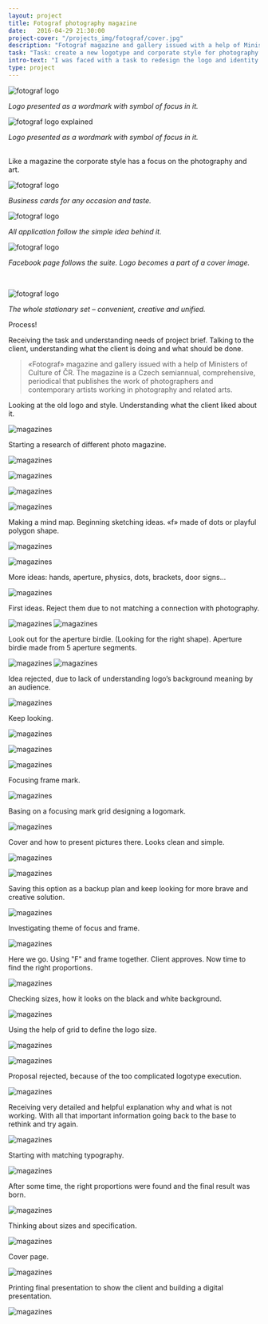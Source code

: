 ```yaml
---
layout: project
title: Fotograf photography magazine
date:   2016-04-29 21:30:00
project-cover: "/projects_img/fotograf/cover.jpg"
description: "Fotograf magazine and gallery issued with a help of Ministers of Culture of Czech Republic."
task: "Task: create a new logotype and corporate style for photography magazine"
intro-text: "I was faced with a task to redesign the logo and identity for Czech photo magazine and gallery, which will look creative, simple, contemporary, friendly and trustworthy."
type: project
---
```


<span class="p600 phero">![fotograf logo](/projects_img/fotograf/logo.png)</span>

<span class="p-center">*Logo presented as a wordmark with symbol of focus in it.*</span>

<span class="p500">![fotograf logo explained](/projects_img/fotograf/rules.png)</span>

<span class="p-center">*Logo presented as a wordmark with symbol of focus in it.*</span>

<br>
Like a magazine the corporate style has a focus on the photography and art.

<span class="p700">![fotograf logo](/projects_img/fotograf/bcards.png)</span>

<span class="p-center">*Business cards for any occasion and taste.*</span>
<br>

<span class="p600">![fotograf logo](/projects_img/fotograf/rules-cid.png)</span>

<span class="p-center">*All application follow the simple idea behind it.*</span>


<span class="p600">![fotograf logo](/projects_img/fotograf/fb.png)</span>

<span class="p-center">*Facebook page follows the suite. Logo becomes a part of a cover image.*</span>

<br>

<span class="p700">![fotograf logo](/projects_img/fotograf/stationary.png)</span>

<span class="p-center">*The whole stationary set – convenient, creative and unified.*</span>

Process!

Receiving the task and understanding needs of project brief. Talking to the client, understanding what the client is doing and what should be done.

> «Fotograf» magazine and gallery issued with a help of Ministers of Culture of ČR. The magazine is a Czech semiannual, comprehensive, periodical that publishes the work of photographers and contemporary artists working in photography and related arts.

Looking at the old logo and style. Understanding what the client liked about it.

<span class="p600">![magazines](/projects_img/fotograf/old_ident.jpg)</span>

Starting a research of different photo magazine.

<span class="p600">![magazines](/projects_img/fotograf/mags.jpg)</span>

<span class="p600">![magazines](/projects_img/fotograf/mags_2.jpg)</span>

<span class="p600">![magazines](/projects_img/fotograf/mags_as.jpg)</span>

<span class="p600">![magazines](/projects_img/fotograf/mags_4.jpg)</span>

Making a mind map. Beginning sketching ideas. «f» made of dots or playful polygon shape.

<span class="p600">![magazines](/projects_img/fotograf/mindmap.jpg)</span>

<span class="p600">![magazines](/projects_img/fotograf/sketch_1.jpg)</span>
 
More ideas: hands, aperture, physics, dots, brackets, door signs...

<span class="p600">![magazines](/projects_img/fotograf/sketching.jpg)</span>
 
First ideas. Reject them due to not matching a connection with photography.

<span class="p600">![magazines](/projects_img/fotograf/reject_2.jpg)</span>
<span class="p600">![magazines](/projects_img/fotograf/reject_4.jpg)</span>


Look out for the aperture birdie. (Looking for the right shape). Aperture birdie made from 5 aperture segments.

<span class="p600">![magazines](/projects_img/fotograf/bird.jpg)</span>
<span class="p600">![magazines](/projects_img/fotograf/bird_f.jpg)</span>

Idea rejected, due to lack of understanding logo’s background meaning by an audience.

<span class="p600">![magazines](/projects_img/fotograf/rejected_3.jpg)</span>

Keep looking.

<span class="p600">![magazines](/projects_img/fotograf/sketch_2.jpg)</span>

<span class="p600">![magazines](/projects_img/fotograf/sketch_3.jpg)</span>

<span class="p600">![magazines](/projects_img/fotograf/sketch_5.jpg)</span>

Focusing frame mark. 

<span class="p600">![magazines](/projects_img/fotograf/p_frames.jpg)</span>
 
Basing on a focusing mark grid designing a logomark.

<span class="p600">![magazines](/projects_img/fotograf/fotograpf_safe.jpg)</span>
 
Cover and how to present pictures there. Looks clean and simple.
 
<span class="p600">![magazines](/projects_img/fotograf/safe_covers.jpg)</span>

<span class="p600">![magazines](/projects_img/fotograf/safe_nabor.jpg)</span>
 
Saving this option as a backup plan and keep looking for more brave and creative solution.

<span class="p600">![magazines](/projects_img/fotograf/frames_sketch.jpg)</span>
 
Investigating theme of focus and frame.

<span class="p600">![magazines](/projects_img/fotograf/sketch_8.jpg)</span>
 
Here we go. Using "F" and frame together. Client approves. Now time to find the right proportions.

<span class="p600">![magazines](/projects_img/fotograf/f_sketch_1.jpg)</span>
 
Checking sizes, how it looks on the black and white background.

<span class="p600">![magazines](/projects_img/fotograf/f_sketch_2.jpg)</span>

Using the help of grid to define the logo size.

<span class="p600">![magazines](/projects_img/fotograf/rules.png)</span>

<span class="p600">![magazines](/projects_img/fotograf/f_covers_2.jpg)</span>

  
Proposal rejected, because of the too complicated logotype execution.

<span class="p600">![magazines](/projects_img/fotograf/f_state_2.jpg)</span>

Receiving very detailed and helpful explanation why and what is not working.
With all that important information going back to the base to rethink and try again.

<span class="p600">![magazines](/projects_img/fotograf/feedback.jpg)</span>

Starting with matching typography.

<span class="p600">![magazines](/projects_img/fotograf/fff.jpg)</span>
 
After some time, the right proportions were found and the final result was born.

<span class="p600">![magazines](/projects_img/fotograf/logo.jpg)</span>
 
Thinking about sizes and specification.

<span class="p600">![magazines](/projects_img/fotograf/logic_of_identity.jpg)</span>
 
Cover page.

<span class="p600">![magazines](/projects_img/fotograf/covers_prefinal.jpg)</span>
 
Printing final presentation to show the client and building a digital presentation.
 
 <span class="p600">![magazines](/projects_img/fotograf/pgoto.jpg)</span>

